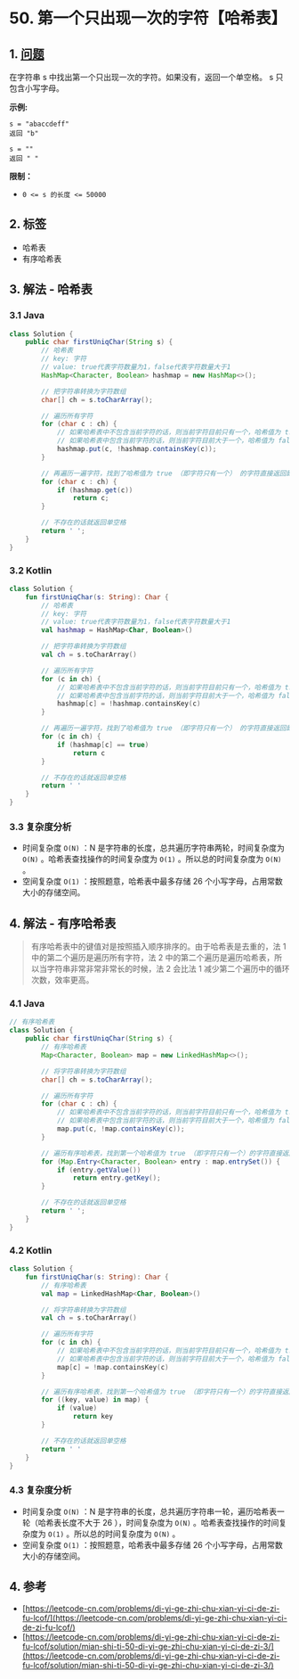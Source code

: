 # 50. 第一个只出现一次的字符【哈希表】

## 1. [问题](https://leetcode-cn.com/problems/di-yi-ge-zhi-chu-xian-yi-ci-de-zi-fu-lcof/)

在字符串 s 中找出第一个只出现一次的字符。如果没有，返回一个单空格。 s 只包含小写字母。

**示例:**

```
s = "abaccdeff"
返回 "b"

s = "" 
返回 " "
```

**限制：**

* `0 <= s 的长度 <= 50000`

## 2. 标签

* 哈希表
* 有序哈希表

## 3. 解法 - 哈希表

### 3.1 Java

```java
class Solution {
    public char firstUniqChar(String s) {
        // 哈希表
        // key: 字符
        // value: true代表字符数量为1，false代表字符数量大于1
        HashMap<Character, Boolean> hashmap = new HashMap<>();

        // 把字符串转换为字符数组
        char[] ch = s.toCharArray();

        // 遍历所有字符
        for (char c : ch) {
            // 如果哈希表中不包含当前字符的话，则当前字符目前只有一个，哈希值为 true 。
            // 如果哈希表中包含当前字符的话，则当前字符目前大于一个，哈希值为 false 。
            hashmap.put(c, !hashmap.containsKey(c));
        }

        // 再遍历一遍字符，找到了哈希值为 true （即字符只有一个） 的字符直接返回即可
        for (char c : ch) {
            if (hashmap.get(c))
                return c;
        }

        // 不存在的话就返回单空格
        return ' ';
    }
}
```

### 3.2 Kotlin

```kotlin
class Solution {
    fun firstUniqChar(s: String): Char {
        // 哈希表
        // key: 字符
        // value: true代表字符数量为1，false代表字符数量大于1
        val hashmap = HashMap<Char, Boolean>()

        // 把字符串转换为字符数组
        val ch = s.toCharArray()

        // 遍历所有字符
        for (c in ch) {
            // 如果哈希表中不包含当前字符的话，则当前字符目前只有一个，哈希值为 true 。
            // 如果哈希表中包含当前字符的话，则当前字符目前大于一个，哈希值为 false 。
            hashmap[c] = !hashmap.containsKey(c)
        }

        // 再遍历一遍字符，找到了哈希值为 true （即字符只有一个） 的字符直接返回即可
        for (c in ch) {
            if (hashmap[c] == true)
                return c
        }

        // 不存在的话就返回单空格
        return ' '
    }
}
```

### 3.3 复杂度分析

* 时间复杂度 `O(N)` ：N 是字符串的长度，总共遍历字符串两轮，时间复杂度为 `O(N)` 。哈希表查找操作的时间复杂度为 `O(1)` 。所以总的时间复杂度为 `O(N)` 。
* 空间复杂度 `O(1)` ：按照题意，哈希表中最多存储 26 个小写字母，占用常数大小的存储空间。

## 4. 解法 - 有序哈希表

> 有序哈希表中的键值对是按照插入顺序排序的。由于哈希表是去重的，法 1 中的第二个遍历是遍历所有字符，法 2 中的第二个遍历是遍历哈希表，所以当字符串非常非常非常长的时候，法 2 会比法 1 减少第二个遍历中的循环次数，效率更高。

### 4.1 Java

```java
// 有序哈希表
class Solution {
    public char firstUniqChar(String s) {
        // 有序哈希表
        Map<Character, Boolean> map = new LinkedHashMap<>();

        // 将字符串转换为字符数组
        char[] ch = s.toCharArray();

        // 遍历所有字符
        for (char c : ch) {
            // 如果哈希表中不包含当前字符的话，则当前字符目前只有一个，哈希值为 true 。
            // 如果哈希表中包含当前字符的话，则当前字符目前大于一个，哈希值为 false 。
            map.put(c, !map.containsKey(c));
        }

        // 遍历有序哈希表，找到第一个哈希值为 true （即字符只有一个）的字符直接返回即可
        for (Map.Entry<Character, Boolean> entry : map.entrySet()) {
            if (entry.getValue())
                return entry.getKey();
        }

        // 不存在的话就返回单空格
        return ' ';
    }
}
```

### 4.2 Kotlin

```kotlin
class Solution {
    fun firstUniqChar(s: String): Char {
        // 有序哈希表
        val map = LinkedHashMap<Char, Boolean>()

        // 将字符串转换为字符数组
        val ch = s.toCharArray()

        // 遍历所有字符
        for (c in ch) {
            // 如果哈希表中不包含当前字符的话，则当前字符目前只有一个，哈希值为 true 。
            // 如果哈希表中包含当前字符的话，则当前字符目前大于一个，哈希值为 false 。
            map[c] = !map.containsKey(c)
        }

        // 遍历有序哈希表，找到第一个哈希值为 true （即字符只有一个）的字符直接返回即可
        for ((key, value) in map) {
            if (value)
                return key
        }

        // 不存在的话就返回单空格
        return ' '
    }
}
```

### 4.3 复杂度分析

* 时间复杂度 `O(N)` ：N 是字符串的长度，总共遍历字符串一轮，遍历哈希表一轮（哈希表长度不大于 26 ），时间复杂度为 `O(N)` 。哈希表查找操作的时间复杂度为 `O(1)` 。所以总的时间复杂度为 `O(N)` 。
* 空间复杂度 `O(1)` ：按照题意，哈希表中最多存储 26 个小写字母，占用常数大小的存储空间。

## 4. 参考

* [https://leetcode-cn.com/problems/di-yi-ge-zhi-chu-xian-yi-ci-de-zi-fu-lcof/](https://leetcode-cn.com/problems/di-yi-ge-zhi-chu-xian-yi-ci-de-zi-fu-lcof/)
* [https://leetcode-cn.com/problems/di-yi-ge-zhi-chu-xian-yi-ci-de-zi-fu-lcof/solution/mian-shi-ti-50-di-yi-ge-zhi-chu-xian-yi-ci-de-zi-3/](https://leetcode-cn.com/problems/di-yi-ge-zhi-chu-xian-yi-ci-de-zi-fu-lcof/solution/mian-shi-ti-50-di-yi-ge-zhi-chu-xian-yi-ci-de-zi-3/)

